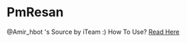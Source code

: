 # PmResan
@Amir_hbot 's Source by iTeam :)
How To Use?
[Read Here](https://telegram.me/iTeam_ir/39)
